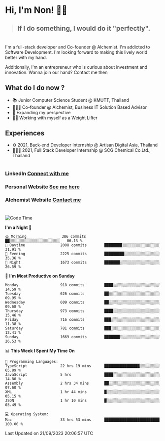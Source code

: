 # Hi, I'm Non! 🖐🏻

> ## If I do something, I would do it "perfectly".

#

I'm a full-stack developer and Co-founder @ Alchemist. I'm addicted to Software Development. I'm looking forward to making this lively world better with my hand.

Additionally, I'm an entrepreneur who is curious about investment and innovation. Wanna join our hand? Contact me then

## What do I do now ?

- 📚 Junior Computer Science Student @ KMUTT, Thailand
- 🧑🏻‍💻 Co-founder @ Alchemist, Business IT Solution Based Advisor
- 🌈 Expanding my perspective
- 🏋🏻 Working with myself as a Weight Lifter

## Experiences

- ⚙️ 2021, Back-end Developer Internship @ Artisan Digital Asia, Thailand
- 🧑🏻‍💻 2021, Full Stack Developer Internship @ SCG Chemical Co.Ltd., Thailand

#

### LinkedIn [Connect with me](https://www.linkedin.com/in/non-nontra/)

### Personal Website [See me here](https://nonnontra.com/)

### Alchemist Website [Contact me](https://alchemist-softwarehouse.co/)

#

<!--START_SECTION:waka-->
![Code Time](http://img.shields.io/badge/Code%20Time-3%2C105%20hrs%2025%20mins-blue)

**I'm a Night 🦉** 

```text
🌞 Morning                386 commits         ██░░░░░░░░░░░░░░░░░░░░░░░   06.13 % 
🌆 Daytime                2008 commits        ████████░░░░░░░░░░░░░░░░░   31.91 % 
🌃 Evening                2225 commits        █████████░░░░░░░░░░░░░░░░   35.36 % 
🌙 Night                  1673 commits        ███████░░░░░░░░░░░░░░░░░░   26.59 % 
```
📅 **I'm Most Productive on Sunday** 

```text
Monday                   918 commits         ████░░░░░░░░░░░░░░░░░░░░░   14.59 % 
Tuesday                  626 commits         ██░░░░░░░░░░░░░░░░░░░░░░░   09.95 % 
Wednesday                609 commits         ██░░░░░░░░░░░░░░░░░░░░░░░   09.68 % 
Thursday                 973 commits         ████░░░░░░░░░░░░░░░░░░░░░   15.46 % 
Friday                   716 commits         ███░░░░░░░░░░░░░░░░░░░░░░   11.38 % 
Saturday                 781 commits         ███░░░░░░░░░░░░░░░░░░░░░░   12.41 % 
Sunday                   1669 commits        ███████░░░░░░░░░░░░░░░░░░   26.53 % 
```


📊 **This Week I Spent My Time On** 

```text
💬 Programming Languages: 
TypeScript               22 hrs 19 mins      ████████████████░░░░░░░░░   65.89 % 
JavaScript               5 hrs               ████░░░░░░░░░░░░░░░░░░░░░   14.80 % 
Assembly                 2 hrs 34 mins       ██░░░░░░░░░░░░░░░░░░░░░░░   07.60 % 
XML                      1 hr 44 mins        █░░░░░░░░░░░░░░░░░░░░░░░░   05.15 % 
JSON                     1 hr 10 mins        █░░░░░░░░░░░░░░░░░░░░░░░░   03.49 % 

💻 Operating System: 
Mac                      33 hrs 53 mins      █████████████████████████   100.00 % 
```


 Last Updated on 21/09/2023 20:06:57 UTC
<!--END_SECTION:waka-->

